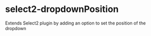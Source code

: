 # select2-dropdownPosition
Extends Select2 plugin by adding an option to set the position of the dropdown
